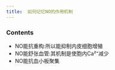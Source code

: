 ```yaml
---
title:  如何记忆NO的作用机制
--- 
```


### Contents
- NO能抗重构:所以能抑制内皮细胞增殖
- NO能舒张血管:其机制是使胞内Ca²⁺减少
- NO能抗血小板聚集
